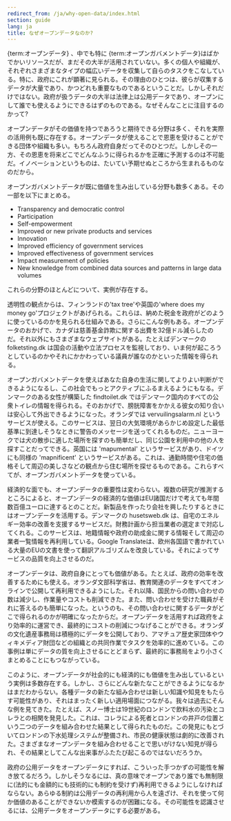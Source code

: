 ```yaml
---
redirect_from: /ja/why-open-data/index.html
section: guide
lang: ja
title: なぜオープンデータなのか?
---
```


{term:オープンデータ} 、中でも特に {term:オープンガバメントデータ}はばかでかいリソースだが、まだその大半が活用されていない。多くの個人や組織が、それぞれさまざまなタイプの幅広いデータを収集して自らのタスクをこなしている。特に、政府にこれが顕著に見られる。その理由のひとつは、彼らが収集するデータが大量であり、かつどれも重要なものであるということだ。しかしそれだけではない。政府が扱うデータの大半は法律上は公用データであり、オープンにして誰でも使えるようにできるはずのものである。なぜそんなことに注目するのかって?

オープンデータがその価値を持つであろうと期待できる分野は多く、それを実際の活用例も既に存在する。オープンデータが使えることで恩恵を受けることができる団体や組織も多い。もちろん政府自身だってそのひとつだ。しかしその一方、その恩恵を将来どこでどんなふうに得られるかを正確に予測するのは不可能だ。イノベーションというものは、たいてい予期せぬところから生まれるものなのだから。

オープンガバメントデータが既に価値を生み出している分野も数多くある。その一部を以下にまとめる。

-   Transparency and democratic control
-   Participation
-   Self-empowerment
-   Improved or new private products and services
-   Innovation
-   Improved efficiency of government services
-   Improved effectiveness of government services
-   Impact measurement of policies
-   New knowledge from combined data sources and patterns in large data volumes

これらの分野のほとんどについて、実例が存在する。

透明性の観点からは、フィンランドの'tax tree'や英国の'where does my money go'プロジェクトがあげられる。これらは、納めた税金を政府がどのように使っているのかを見られる仕組みである。さらにこんな例もある。オープンデータのおかげで、カナダは慈善基金詐欺に関する出費を32億ドル減らしたのだ。それ以外にもさまざまなウェブサイトがある。たとえばデンマークのfolketsting.dk は国会の活動や立法プロセスを監視しており、いま何が起ころうとしているのかやそれにかかわっている議員が誰なのかといった情報を得られる。

オープンガバメントデータを使えばあなた自身の生活に関してよりよい判断ができるようになるし、この社会でもっとアクティブにふるまえるようにもなる。デンマークのある女性が構築した findtoilet.dk ではデンマーク国内のすべての公衆トイレの情報を得られる。そのおかげで、膀胱障害をかかえる彼女の知り合いは安心して外出できるようになった。オランダでは vervuilingsalarm.nl というサービスが使える。このサービスは、翌日の大気環境があらかじめ設定した最低基準に到達しそうなときに警告のメッセージを送ってくれるものだ。ニューヨークでは犬の散歩に適した場所を探すのも簡単だし、同じ公園を利用中の他の人を探すことだってできる。英国には 'mapumental' というサービスがあり、ドイツにも同様の 'mapnificent' というサービスがある。これは、通勤時間や住宅の価格そして周辺の美しさなどの観点から住む場所を探せるものである。これらすべてが、オープンガバメントデータを使っている。

経済的な面でも、オープンデータの重要性は変わらない。複数の研究が推測するところによると、オープンデータの経済的な価値はEU諸国だけで考えても年間数百億ユーロに達するとのことだ。新製品を作ったり会社を興したりするときにはオープンデータを活用する。デンマークの husetsweb.dk は、自宅のエネルギー効率の改善を支援するサービスだ。財務計画から担当業者の選定まで対応してくれる。このサービスは、地籍情報や政府の助成金に関する情報そして周辺の業者一覧情報を再利用している。Google Translateは、欧州各国語で書かれている大量のEUの文書を使って翻訳アルゴリズムを改良している。それによってサービスの品質を向上させるのだ。

オープンデータは、政府自身にとっても価値がある。たとえば、政府の効率を改善するためにも使える。オランダ文部科学省は、教育関連のデータをすべてオンラインで公開して再利用できるようにした。それ以降、国民からの問い合わせの数は減少し、作業量やコストも削減できた。また、問い合わせを受けた職員がそれに答えるのも簡単になった。というのも、その問い合わせに関するデータがどこで得られるのかが明確になったからだ。オープンデータを活用すれば政府をより効率的に運営でき、最終的にコストの削減につなげることができる。オランダの文化遺産事務局は積極的にデータを公開しており、アマチュア歴史家団体やウィキメディア財団などの組織との共同作業でタスクを効率的に進めている。この事例は単にデータの質を向上させるにとどまらず、最終的に事務局をより小さくまとめることにもつながっている。

このように、オープンデータが社会的にも経済的にも価値を生み出しているという実例は多数存在する。しかし、さらにどんな新たなことができるようになるかはまだわからない。各種データの新たな組み合わせは新しい知識や知見をもたらす可能性があり、それはまったく新しい適用場面につながる。我々は過去にそんな例を見てきた。たとえば、スノー博士は19世紀のロンドンで飲料水の汚染とコレラとの相関を発見した。これは、コレラによる死者とロンドンの井戸の位置という二つのデータを組み合わせた結果として得られたものだ。この発見にもとづいてロンドンの下水処理システムが整備され、市民の健康状態は劇的に改善された。さまざまなオープンデータを組み合わせることで思いがけない知見が得られ、その結果としてこんな出来事がふたたび起こるのではないだろうか。

政府の公用データをオープンデータにすれば、こういった手つかずの可能性を解き放てるだろう。しかしそうなるには、真の意味でオープンであり誰でも無制限に(法的にも金額的にも技術的にも制約を受けず)再利用できるようにしなければならない。あらゆる制約は公用データの再利用から人を遠ざけ、それを使って何か価値のあることができないか模索するのが困難になる。その可能性を認識させるには、公用データをオープンデータにする必要がある。
